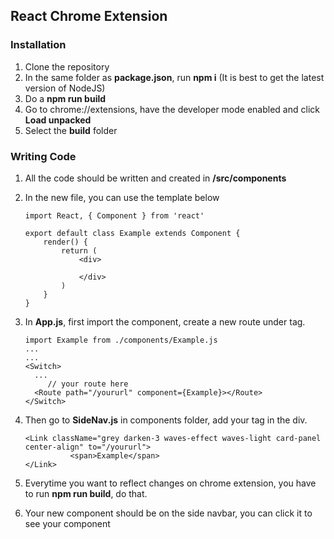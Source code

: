## React Chrome Extension

### Installation

1. Clone the repository
2. In the same folder as **package.json**, run **npm i** (It is best to get the latest version of NodeJS)
3. Do a **npm run build**
4. Go to <a>chrome://extensions</a>, have the developer mode enabled and click **Load unpacked**
5. Select the **build** folder



### Writing Code

1. All the code should be written and created in **/src/components**

2. In the new file, you can use the template below

   ```react
   import React, { Component } from 'react'
   
   export default class Example extends Component {
       render() {
           return (
               <div>
                   
               </div>
           )
       }
   }
   
   ```

3. In **App.js**, first import the component, create a new route under <Switch> tag. 

   ```react
   import Example from ./components/Example.js
   ...
   ...
   <Switch>
     ...
    	// your route here
     <Route path="/yoururl" component={Example}></Route>
   </Switch>
   ```

4. Then go to **SideNav.js** in components folder, add your <Link> tag in the div.

   ```react
   <Link className="grey darken-3 waves-effect waves-light card-panel center-align" to="/yoururl">
             <span>Example</span>
   </Link>
   ```

5. Everytime you want to reflect changes on chrome extension, you have to run **npm run build**, do that.

6. Your new component should be on the side navbar, you can click it to see your component